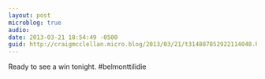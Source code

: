 ```yaml
---
layout: post
microblog: true
audio: 
date: 2013-03-21 18:54:49 -0500
guid: http://craigmcclellan.micro.blog/2013/03/21/t314887852922114048.html
---
```

Ready to see a win tonight. #belmonttilidie
